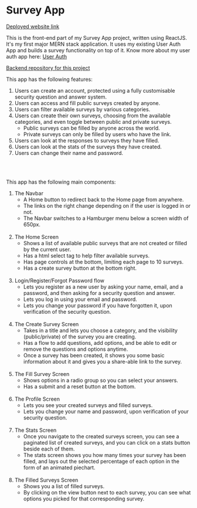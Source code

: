 <h1>Survey App</h1>
<a href="https://survey-app-taran29.netlify.app">Deployed website link</a>
<p>This is the front-end part of my Survey App project, written using ReactJS. It's my first major MERN stack application. It uses my existing User Auth App and builds a survey functionality on top of it. Know more about my user auth app here: <a href="https://github.com/Taran29/UserAuthApp">User Auth</a> </p>

<a href="https://github.com/Taran29/SurveyAppServer">Backend repository for this project</a>

<p>This app has the following features: 
  <ol>
    <li>Users can create an account, protected using a fully customisable security question and answer system. </li>
    <li>Users can access and fill public surveys created by anyone.</li>
    <li>Users can filter available surveys by various categories.</li>
    <li>Users can create their own surveys, choosing from the available categories, and even toggle between public and private surveys.
      <ul>
        <li>Public surveys can be filled by anyone across the world.</li>
        <li>Private surveys can only be filled by users who have the link.</li>
      </ul>
    </li>
    <li>Users can look at the responses to surveys they have filled.</li>
    <li>Users can look at the stats of the surveys they have created.</li>
    <li>Users can change their name and password.</li>
  </ol>
</p>
<br> <br>
        
<p>This app has the following main components: 
  <ol>
    <li> The Navbar
      <ul>
        <li>A Home button to redirect back to the Home page from anywhere.</li>
        <li>The links on the right change depending on if the user is logged in or not.</li>
        <li>The Navbar switches to a Hamburger menu below a screen width of 650px.</li>
      </ul>
    </li> <br>
    <li>The Home Screen
      <ul>
        <li>Shows a list of available public surveys that are not created or filled by the current user.</li>
        <li>Has a html select tag to help filter available surveys.</li>
        <li>Has page controls at the bottom, limiting each page to 10 surveys.</li>
        <li>Has a create survey button at the bottom right.</li>
      </ul>
    </li> <br> 
    <li>Login/Register/Forgot Password flow
      <ul>
        <li>Lets you register as a new user by asking your name, email, and a password, and then asking for a security question and answer.</li>
        <li>Lets you log in using your email and password.</li>
        <li>Lets you change your password if you have forgotten it, upon verification of the security question.</li>
      </ul>
    </li><br>
    <li>The Create Survey Screen
      <ul>
        <li>Takes in a title and lets you choose a category, and the visibility (public/private) of the survey you are creating.</li>
        <li>Has a flow to add questions, add options, and be able to edit or remove the questions and options anytime.</li>
        <li>Once a survey has been created, it shows you some basic information about it and gives you a share-able link to the survey.</li>
      </ul>
    </li><br>  
    <li>The Fill Survey Screen
      <ul>
        <li>Shows options in a radio group so you can select your answers.</li>
        <li>Has a submit and a reset button at the bottom.</li>
      </ul>
    </li> <br> 
    <li>The Profile Screen
      <ul>
        <li>Lets you see your created surveys and filled surveys.</li>
        <li>Lets you change your name and password, upon verification of your security question.</li>
      </ul>
    </li> <br> 
    <li>The Stats Screen
      <ul>
        <li>Once you navigate to the created surveys screen, you can see a paginated list of created surveys, and you can click on a stats button beside each of them.</li>
        <li>The stats screen shows you how many times your survey has been filled, and lays out the selected percentage of each option in the form of an animated piechart.</li>
      </ul>
    </li>  <br> 
    <li>The Filled Surveys Screen
      <ul>
        <li>Shows you a list of filled surveys.</li>
        <li>By clicking on the view button next to each survey, you can see what options you picked for that corresponding survey.</li>
      </ul>
    </li><br>
  </ol>
</p>

